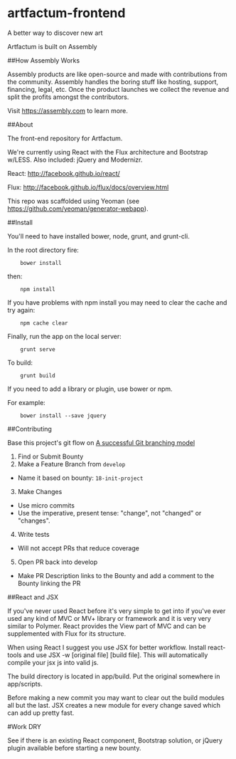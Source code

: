 artfactum-frontend
================== 
A better way to discover new art

Artfactum is built on Assembly

##How Assembly Works

Assembly products are like open-source and made with contributions from the community. Assembly handles the boring stuff like hosting, support, financing, legal, etc. Once the product launches we collect the revenue and split the profits amongst the contributors.

Visit https://assembly.com to learn more.

##About

The front-end repository for Artfactum.

We're currently using React with the Flux architecture and Bootstrap w/LESS. Also included: jQuery and Modernizr.

React: http://facebook.github.io/react/

Flux: http://facebook.github.io/flux/docs/overview.html

This repo was scaffolded using Yeoman (see https://github.com/yeoman/generator-webapp).

##Install

You'll need to have installed bower, node, grunt, and grunt-cli.


In the root directory fire:

        bower install


then:

        npm install


If you have problems with npm install you may need to clear the cache and try again:

        npm cache clear


Finally, run the app on the local server:

        grunt serve

To build:

        grunt build
  
If you need to add a library or plugin, use bower or npm.

For example:

        bower install --save jquery

##Contributing

Base this project's git flow on [A successful Git branching model](http://nvie.com/posts/a-successful-git-branching-model/)

1. Find or Submit Bounty
2. Make a Feature Branch from `develop`
  - Name it based on bounty: `18-init-project`
3. Make Changes
  - Use micro commits
  - Use the imperative, present tense: "change", not "changed" or "changes".
4. Write tests
  - Will not accept PRs that reduce coverage
5. Open PR back into develop
  - Make PR Description links to the Bounty and add a comment to the Bounty linking the PR

##React and JSX 

If you've never used React before it's very simple to get into if you've ever used any kind of MVC or MV+ library or framework and it is very very similar to Polymer. React provides the View part of MVC and can be supplemented with Flux for its structure.

When using React I suggest you use JSX for better workflow. Install react-tools and use JSX -w [original file] [build file].
This will automatically compile your jsx js into valid js. 

The build directory is located in app/build.
Put the original somewhere in app/scripts.

Before making a new commit you may want to clear out the build modules all but the last. JSX creates a new module for every change saved which can add up pretty fast.


#Work DRY

See if there is an existing React component, Bootstrap solution, or jQuery plugin available before starting a new bounty.
